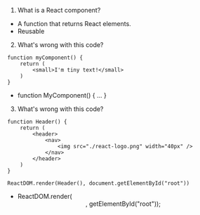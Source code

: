 1. What is a React component?
* A function that returns React elements.
* Reusable

2. What's wrong with this code?
```
function myComponent() {
    return (
        <small>I'm tiny text!</small>
    )
}
```
* function MyComponent() { ... }

3. What's wrong with this code?
```
function Header() {
    return (
        <header>
            <nav>
                <img src="./react-logo.png" width="40px" />
            </nav>
        </header>
    )
}

ReactDOM.render(Header(), document.getElementById("root"))
```
* ReactDOM.render(<Header />, getElementById("root"));
